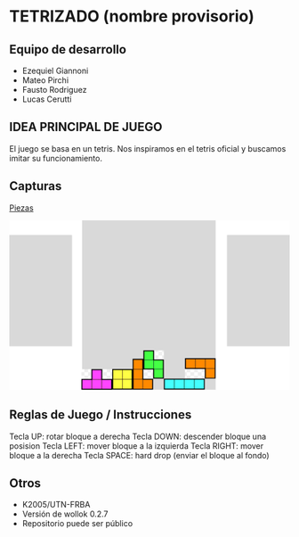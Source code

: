 # TETRIZADO (nombre provisorio)

## Equipo de desarrollo

- Ezequiel Giannoni
- Mateo Pirchi
- Fausto Rodriguez
- Lucas Cerutti
  
## IDEA PRINCIPAL DE JUEGO
El juego se basa en un tetris. Nos inspiramos en el tetris oficial y buscamos imitar su funcionamiento.

## Capturas

[Piezas](https://drive.google.com/file/d/1IDfAXGo_7XQEf8TX_SjRxgHXMUrCuEF7/view?usp=drive_link)

![Tetrizado](assets/Tetrizado.png)

## Reglas de Juego / Instrucciones
Tecla UP: rotar bloque a derecha
Tecla DOWN: descender bloque una posision
Tecla LEFT: mover bloque a la izquierda
Tecla RIGHT: mover bloque a la derecha
Tecla SPACE: hard drop (enviar el bloque al fondo)


## Otros

- K2005/UTN-FRBA
- Versión de wollok 0.2.7
- Repositorio puede ser público
